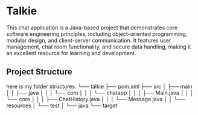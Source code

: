 # Talkie
This chat application is a Java-based project that demonstrates core software engineering principles, including object-oriented programming, modular design, and client-server communication. It features user management, chat room functionality, and secure data handling, making it an excellent resource for learning and development.


## Project Structure
here is my folder structures: 
└── talkie
    ├── pom.xml
    ├── src
    │   ├── main
    │   │   ├── java
    │   │   │   └── com
    │   │   │       └── chatapp
    │   │   │           ├── Main.java
    │   │   │           └── core
    │   │   │               ├── ChatHistory.java
    │   │   │               └── Message.java
    │   │   └── resources
    │   └── test
    │       └── java
    └── target